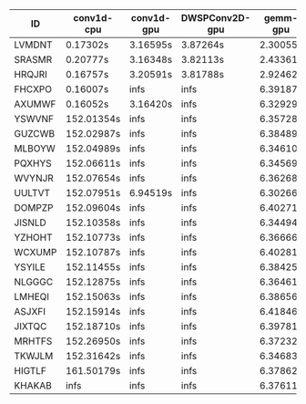 |ID|conv1d-cpu|conv1d-gpu|DWSPConv2D-gpu|gemm-gpu|avg|
|-|-|-|-|-|-|
|LVMDNT|0.17302s|3.16595s|3.87264s|2.30055s|2.37804s|
|SRASMR|0.20777s|3.16348s|3.82113s|2.43361s|2.40650s|
|HRQJRI|0.16757s|3.20591s|3.81788s|2.92462s|2.52899s|
|FHCXPO|0.16007s|infs|infs|6.39187s|infs|
|AXUMWF|0.16052s|3.16420s|infs|6.32929s|infs|
|YSWVNF|152.01354s|infs|infs|6.35728s|infs|
|GUZCWB|152.02987s|infs|infs|6.38489s|infs|
|MLBOYW|152.04989s|infs|infs|6.34610s|infs|
|PQXHYS|152.06611s|infs|infs|6.34569s|infs|
|WVYNJR|152.07654s|infs|infs|6.36268s|infs|
|UULTVT|152.07951s|6.94519s|infs|6.30266s|infs|
|DOMPZP|152.09604s|infs|infs|6.40271s|infs|
|JISNLD|152.10358s|infs|infs|6.34494s|infs|
|YZHOHT|152.10773s|infs|infs|6.36666s|infs|
|WCXUMP|152.10787s|infs|infs|6.40281s|infs|
|YSYILE|152.11455s|infs|infs|6.38425s|infs|
|NLGGGC|152.12875s|infs|infs|6.36461s|infs|
|LMHEQI|152.15063s|infs|infs|6.38656s|infs|
|ASJXFI|152.15914s|infs|infs|6.41846s|infs|
|JIXTQC|152.18710s|infs|infs|6.39781s|infs|
|MRHTFS|152.26950s|infs|infs|6.37232s|infs|
|TKWJLM|152.31642s|infs|infs|6.34683s|infs|
|HIGTLF|161.50179s|infs|infs|6.37862s|infs|
|KHAKAB|infs|infs|infs|6.37611s|infs|

